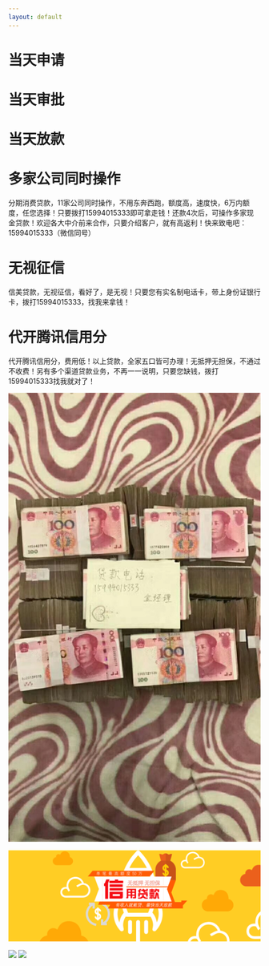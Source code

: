 ```yaml
---
layout: default
---
```



# [](#header-1)当天申请
# [](#header-1)当天审批
# [](#header-1)当天放款

# [](#header-1)多家公司同时操作

分期消费贷款，11家公司同时操作，不用东奔西跑，额度高，速度快，6万内额度，任您选择！只要拨打15994015333即可拿走钱！还款4次后，可操作多家现金贷款！欢迎各大中介前来合作，只要介绍客户，就有高返利！快来致电吧：15994015333（微信同号）


# [](#header-1)无视征信

信美贷款，无视征信，看好了，是无视！只要您有实名制电话卡，带上身份证银行卡，拨打15994015333，找我来拿钱！

# [](#header-1)代开腾讯信用分

代开腾讯信用分，费用低！以上贷款，全家五口皆可办理！无抵押无担保，不通过不收费！另有多个渠道贷款业务，不再一一说明，只要您缺钱，拨打15994015333找我就对了！

![](https://github.com/Yifan-Luo/xinmei/blob/master/743245639.jpg)

![](https://github.com/Yifan-Luo/xinmei/blob/master/banner3_m.png)


![](http://m.pzjyyd.com/uploads/161226/1-161226144RY43.png)
![](http://www.pzjyyd.com/uploads/allimg/170904/1-1FZ4142043M2.jpg)
